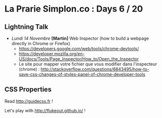 # La Prarie Simplon.co : Days 6 / 20

## Lightning Talk

- _Lundi 14 Novembre_ **[Martin]** Web Inspector (how to build a webpage directly in Chrome or Firefox)
   * https://developers.google.com/web/tools/chrome-devtools/
   * https://developer.mozilla.org/en-US/docs/Tools/Page_Inspector/How_to/Open_the_Inspector
   * Le site pour mapper votre fichier que vous modifier dans l'inspecteur (chrome) : http://stackoverflow.com/questions/6843495/how-to-save-css-changes-of-styles-panel-of-chrome-developer-tools

## CSS Properties

Read http://guidecss.fr !

Let's play with http://flukeout.github.io/ !
